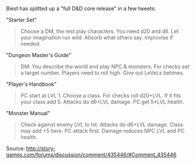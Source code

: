 Biest has splitted up a "full D&D core release" in a few tweets:

"Starter Set"

> Choose a DM, the rest play characters. You need d20 and d6. Let your imagination run wild. Absorb what others say. Improvise if needed.

"Dungeon Master's Guide"

> DM: You describe the world and play NPC & monsters. For checks set a target number. Players need to roll high. Give out LeVeLs betimes.

"Player's Handbook"

> PC start at LVL 1. Choose a class. For checks roll d20+LVL. If it fits your class add 5. Attacks do d6+LVL damage. PC get 5*LVL health.

"Monster Manual"

> Check against enemy LVL to hit. Attacks do d6+LVL damage. Class may add +5 here. PC attack first. Damage reduces NPC LVL and PC health.

Source: http://story-games.com/forums/discussion/comment/435446/#Comment_435446
